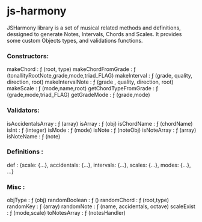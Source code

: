 # js-harmony

JSHarmony library is a set of musical related methods and definitions, dessigned to generate Notes, Intervals, Chords and Scales.
It provides some custom Objects types, and validations functions.

### Constructors:
makeChord : ƒ (root, type)
makeChordFromGrade : ƒ (tonallityRootNote,grade,mode,triad_FLAG)
makeInterval : ƒ (grade, quality, direction, root)
makeIntervalNote : ƒ (grade , quality, direction, root)
makeScale : ƒ (mode,name,root)
getChordTypeFromGrade : ƒ (grade,mode,triad_FLAG)
getGradeMode : ƒ (grade,mode)

### Validators:
isAccidentalsArray : ƒ (array)
isArray : ƒ (obj)
isChordName : ƒ (chordName)
isInt : ƒ (integer)
isMode : ƒ (mode)
isNote : ƒ (noteObj)
isNoteArray : ƒ (array)
isNoteName : ƒ (note)

### Definitions :
def : {scale: {…}, accidentals: {…}, intervals: {…}, scales: {…}, modes: {…}, …}

### Misc :
objType : ƒ (obj)
randomBoolean : ƒ ()
randomChord : ƒ (root,type)
randomKey : ƒ (array)
randomNote : ƒ (name, accidentals, octave)
scaleExist : ƒ (mode,scale)
toNotesArray : ƒ (notesHandler)

